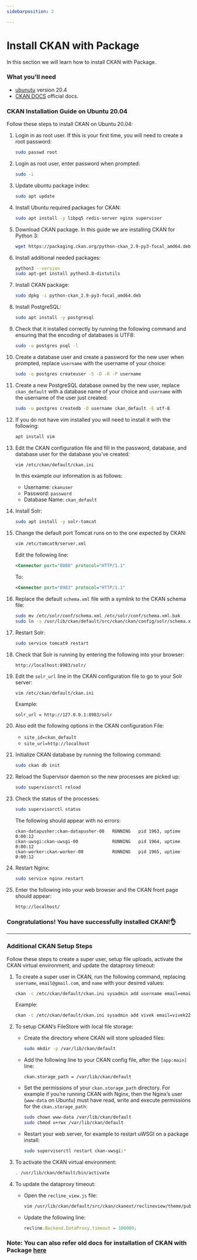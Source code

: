 ```yaml
---
sidebarposition: 2

---
```


# Install CKAN with Package

In this section we will learn how to install CKAN with Package.

### What you'll need

 - [ubunutu](https://ubuntu.com/download/server) version 20.4
 - [CKAN DOCS](https://docs.ckan.org/en/latest/maintaining/installing/index.html#package-install) official docs.



### CKAN Installation Guide on Ubuntu 20.04

Follow these steps to install CKAN on Ubuntu 20.04:

1. Login in as root user. If this is your first time, you will need to create a root password:
    ```bash
    sudo passwd root
    ```
2. Login as root user, enter password when prompted:
    ```bash
    sudo -i
    ```
3. Update ubuntu package index:
    ```bash
    sudo apt update
    ```
4. Install Ubuntu required packages for CKAN:
    ```bash
    sudo apt install -y libpq5 redis-server nginx supervisor
    ```
5. Download CKAN package. In this guide we are installing CKAN for Python 3:
    ```bash
    wget https://packaging.ckan.org/python-ckan_2.9-py3-focal_amd64.deb
    ```
6. Install additional needed packages:
    ```bash
    python3 --version
    sudo apt-get install python3.8-distutils
    ```
7. Install CKAN package:
    ```bash
    sudo dpkg -i python-ckan_2.9-py3-focal_amd64.deb
    ```
8. Install PostgreSQL:
    ```bash
    sudo apt install -y postgresql
    ```
9. Check that it installed correctly by running the following command and ensuring that the encoding of databases is UTF8:
    ```bash
    sudo -u postgres psql -l
    ```
<!-- ![postgresql](/static/img/postsql-l.png) -->



10. Create a database user and create a password for the new user when prompted, replace `username` with the username of your choice:
    ```bash
    sudo -u postgres createuser -S -D -R -P username
    ```
11. Create a new PostgreSQL database owned by the new user, replace `ckan_default` with a database name of your choice and `username` with the username of the user just created:
    ```bash
    sudo -u postgres createdb -O username ckan_default -E utf-8
    ```
12. If you do not have vim installed you will need to install it with the following:
    ```bash
    apt install vim
    ```
13. Edit the CKAN configuration file and fill in the password, database, and database user for the database you’ve created:
    ```bash
    vim /etc/ckan/default/ckan.ini
    ```
    In this example our information is as follows:
    - Username: `ckanuser`
    - Password: `password`
    - Database Name: `ckan_default`

14. Install Solr:
    ```bash
    sudo apt install -y solr-tomcat
    ```
15. Change the default port Tomcat runs on to the one expected by CKAN:
    ```bash
    vim /etc/tomcat9/server.xml
    ```
    Edit the following line:
    ```xml
    <Connector port="8080" protocol="HTTP/1.1"
    ```
    To:
    ```xml
    <Connector port="8983" protocol="HTTP/1.1"
    ```



16. Replace the default `schema.xml` file with a symlink to the CKAN schema file:
    ```bash
    sudo mv /etc/solr/conf/schema.xml /etc/solr/conf/schema.xml.bak
    sudo ln -s /usr/lib/ckan/default/src/ckan/ckan/config/solr/schema.xml /etc/solr/conf/schema.xml
    ```
17. Restart Solr:
    ```bash
    sudo service tomcat9 restart
    ```
18. Check that Solr is running by entering the following into your browser:
    ```
    http://localhost:8983/solr/
    ```
19. Edit the `solr_url` line in the CKAN configuration file to go to your Solr server:
    ```bash
    vim /etc/ckan/default/ckan.ini
    ```
    Example:
    ```
    solr_url = http://127.0.0.1:8983/solr
    ```
20. Also edit the following options in the CKAN configuration File:
    - `site_id=ckan_default`
    - `site_url=http://localhost`

21. Initialize CKAN database by running the following command:
    ```bash
    sudo ckan db init
    ```
22. Reload the Supervisor daemon so the new processes are picked up:
    ```bash
    sudo supervisorctl reload
    ```
23. Check the status of the processes:
    ```bash
    sudo supervisorctl status
    ```
    The following should appear with no errors:
    ```
    ckan-datapusher:ckan-datapusher-00   RUNNING   pid 1963, uptime 0:00:12
    ckan-uwsgi:ckan-uwsgi-00             RUNNING   pid 1964, uptime 0:00:12
    ckan-worker:ckan-worker-00           RUNNING   pid 1965, uptime 0:00:12
    ```
24. Restart Nginx:
    ```bash
    sudo service nginx restart
    ```
25. Enter the following into your web browser and the CKAN front page should appear:
    ```
    http://localhost/
    ```

### Congratulations! You have successfully installed CKAN!👌

---------------------------------
### Additional CKAN Setup Steps

Follow these steps to create a super user, setup file uploads, activate the CKAN virtual environment, and update the dataproxy timeout:

1. To create a super user in CKAN, run the following command, replacing `username`, `email@gmail.com`, and `name` with your desired values:
    ```bash
    ckan -c /etc/ckan/default/ckan.ini sysadmin add username email=email@gmail.com name=name
    ```
    Example:
    ```bash
    ckan -c /etc/ckan/default/ckan.ini sysadmin add vivek email=vivek2292@gmail.com name=vivek
    ```

2. To setup CKAN’s FileStore with local file storage:
    - Create the directory where CKAN will store uploaded files:
        ```bash
        sudo mkdir -p /var/lib/ckan/default
        ```
    - Add the following line to your CKAN config file, after the `[app:main]` line:
        ```
        ckan.storage_path = /var/lib/ckan/default
        ```
    - Set the permissions of your `ckan.storage_path` directory. For example if you’re running CKAN with Nginx, then the Nginx’s user (`www-data` on Ubuntu) must have read, write and execute permissions for the `ckan.storage_path`:
        ```bash
        sudo chown www-data /var/lib/ckan/default
        sudo chmod u+rwx /var/lib/ckan/default
        ```
    - Restart your web server, for example to restart uWSGI on a package install:
        ```bash
        sudo supervisorctl restart ckan-uwsgi:*
        ```

3. To activate the CKAN virtual environment:
    ```bash
    . /usr/lib/ckan/default/bin/activate
    ```

4. To update the dataproxy timeout:
    - Open the `recline_view.js` file:
        ```bash
        vim /usr/lib/ckan/default/src/ckan/ckanext/reclineview/theme/public/recline_view.js
        ```
    - Update the following line:
        ```javascript
        recline.Backend.DataProxy.timeout = 100000;
        ```




### Note: You can also refer old docs for installation of CKAN with Package [here](https://docs.google.com/document/d/1cSkR2OCX70mh3GPKUs8st07mKQiFZJFay55MVyNy0DA/edit?usp=sharing)
